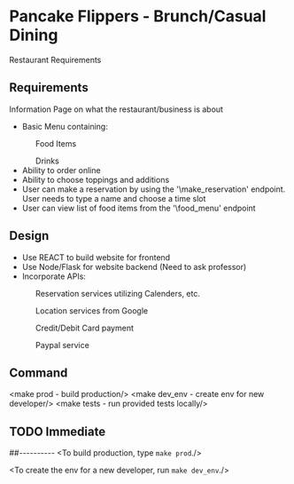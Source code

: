 # Pancake Flippers - Brunch/Casual Dining 
Restaurant Requirements
## Requirements
Information Page on what the restaurant/business is about  
<ul>
<li>Basic Menu containing:</li>  
         <ul>Food Items</ul>    
         <ul>Drinks</ul>   
<li>Ability to order online</li>  
<li>Ability to choose toppings and additions</li>  
<li>User can make a reservation by using the '\make_reservation' endpoint. User needs to type a name and choose a time slot</li>  
<li>User can view list of food items from the '\food_menu' endpoint</li>  
</ul>

## Design
<ul>
<li>Use REACT to build website for frontend</li>  
<li>Use Node/Flask for website backend (Need to ask professor)</li>  
<li>Incorporate APIs:</li>  
	 <ul>Reservation services utilizing Calenders, etc.</ul>  
	 <ul>Location services from Google</ul>  
	 <ul>Credit/Debit Card payment</ul>  
	 <ul>Paypal service</ul>  
</ul>

## Command
<make prod - build production/>
<make dev_env - create env for new developer/>
<make tests - run provided tests locally/>


## TODO Immediate
<Homepage/>

##----------
<To build production, type `make prod`./>

<To create the env for a new developer, run `make dev_env`./>
